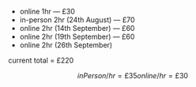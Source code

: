 - online 1hr — £30
- in-person 2hr (24th August) — £70
- online 2hr (14th September) — £60
- online 2hr (19th September) — £60
- online 2hr (26th September)

current total = £220


```math
inPerson/hr = £35
online/hr = £30


```